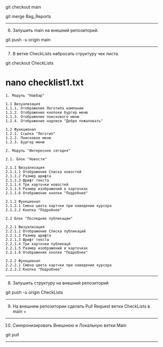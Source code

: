 
git checkout main

git merge Bag_Reports
***

6. Запушить main на внешний репозиторий.

git push -u origin main
***

7. В ветке CheckLists набросать структуру чек листа.

git checkout CheckLists
# nano checklist1.txt
```
1. Модуль "Навбар"

1.1 Визуализация 
1.1.1. Отображение Логотипа компании
1.1.2. Отображение кнопоки бургер меню
1.1.3. Отображение поискового меню
1.2.4. Отображение надписи "Добро пожаловать"

1.2 Функционал 
1.2.1. Ссылка "Логотип"
1.2.2. Поисковое меню
1.2.3. Бургер меню

2. Модуль "Интересное сегодня"

2.1. Блок "Новости"

2.1.1 Визуализация
2.1.1.1 Отображение Списка новостей
2.1.1.2 Размер шрифта
2.1.1.3 Шрифт текста
2.1.1.4 Три карточки новостей
2.1.1.5 Размер изображений в карточках
2.1.1.6 Отображение кнопки "Подробнее"

2.1.2 Функционал
2.1.2.1 Смена цвета картчки при наведении курсора
2.1.2.2 Кнопка "Подробнее"

2.2 Блок "Последние публикации"

2.2.1 Визуализация 
2.2.1.1 Отображение Списка публикаций
2.2.1.2 Размер шрифта
2.2.1.3 Шрифт текста 
2.2.1.4 Три карточки публикацй
2.2.1.5 Размер изображений в карточках
2.2.1.6 Отображение кнопки "Подробнее"

2.2.2 Функционал
2.2.2.1 Смена цвета картчки при наведении курсора
2.2.2.2 Кнопка "Подробнее"
```
***

8. Запушить структуру на внешний репозиторий

git push -u origin CheckLists
***

9. На внешнем репозитории сделать Pull Request ветки CheckLists в main +
***

10. Синхронизировать Внешнюю и Локальную ветки Main

git pull
***
